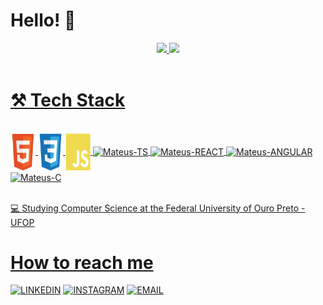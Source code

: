 
<h1> Hello! 👋</h1>

<div align="center">
  <a href="https://github.com/mateus-maximo">
  <img height="180em" src="https://github-readme-stats.vercel.app/api?username=mateus-maximo&show_icons=true&theme=dracula&include_all_commits=true&count_private=true"/>
  <img height="180em" src="https://github-readme-stats.vercel.app/api/top-langs/?username=mateus-maximo&layout=compact&langs_count=7&theme=dracula"/>
</div><br>

<h1>⚒️ Tech Stack</h1>
<div style="display: inline_block"><br>
  <img align="center" alt="Mateus-HTML" height="60" width="40" src="https://raw.githubusercontent.com/devicons/devicon/master/icons/html5/html5-original.svg" />
  <img align="center" alt="Mateus-CSS" height="60" width="40" src="https://raw.githubusercontent.com/devicons/devicon/master/icons/css3/css3-original.svg" />
  <img align="center" alt="Mateus-Js" height="60" width="40" src="https://raw.githubusercontent.com/devicons/devicon/master/icons/javascript/javascript-plain.svg" />
  <img align="center" alt="Mateus-TS" height="60" width="40" src="https://cdn.jsdelivr.net/gh/devicons/devicon/icons/typescript/typescript-original.svg" />
  <img align="center" alt="Mateus-REACT" height="60" width="40" src="https://cdn.jsdelivr.net/gh/devicons/devicon/icons/react/react-original.svg" />
  <img align="center" alt="Mateus-ANGULAR" height="60" width="40" src="https://cdn.jsdelivr.net/gh/devicons/devicon/icons/angularjs/angularjs-plain.svg" />        
  <img align="center" alt="Mateus-C" height="60" width="40" src="https://cdn.jsdelivr.net/gh/devicons/devicon/icons/c/c-original.svg" />
</div><br>

💻 Studying Computer Science at the Federal University of Ouro Preto - UFOP
  
<h1 style="border: none"> How to reach me </h1>



[![LINKEDIN](https://img.shields.io/badge/LinkedIn-0077B5?style=for-the-badge&logo=linkedin&logoColor=white)](https://www.linkedin.com/in/mateus-henrique-124278196/)
[![INSTAGRAM](https://img.shields.io/badge/Instagram-E4405F?style=for-the-badge&logo=instagram&logoColor=white)](https://instagram.com/mh_souza1)
[![EMAIL](https://img.shields.io/badge/Gmail-D14836?style=for-the-badge&logo=gmail&logoColor=white)](mailto:mateushenriquemaximols@gmail.com)

